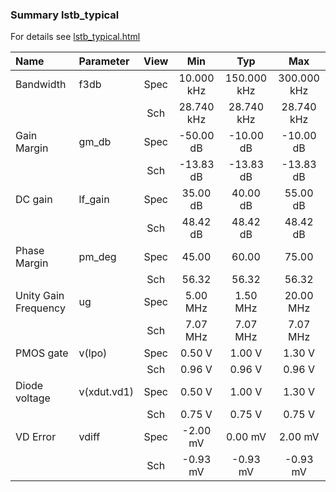 ### Summary lstb_typical

For details see <a href='lstb_typical.html'>lstb_typical.html</a>

|**Name**|**Parameter**|**View**|**Min** | **Typ** | **Max**|
|:---|:---|:---:|:---:|:---:|:---:|
|Bandwidth|f3db | Spec | 10.000 kHz | 150.000 kHz | 300.000 kHz |
| | | Sch|28.740 kHz | 28.740 kHz | 28.740 kHz |
|Gain Margin|gm\_db | Spec | -50.00 dB | -10.00 dB | -10.00 dB |
| | | Sch|-13.83 dB | -13.83 dB | -13.83 dB |
|DC gain|lf\_gain | Spec | 35.00 dB | 40.00 dB | 55.00 dB |
| | | Sch|48.42 dB | 48.42 dB | 48.42 dB |
|Phase Margin|pm\_deg | Spec | 45.00  | 60.00  | 75.00  |
| | | Sch|56.32  | 56.32  | 56.32  |
|Unity Gain Frequency|ug | Spec | 5.00 MHz | 1.50 MHz | 20.00 MHz |
| | | Sch|7.07 MHz | 7.07 MHz | 7.07 MHz |
|PMOS gate|v(lpo) | Spec | 0.50 V | 1.00 V | 1.30 V |
| | | Sch|0.96 V | 0.96 V | 0.96 V |
|Diode voltage|v(xdut.vd1) | Spec | 0.50 V | 1.00 V | 1.30 V |
| | | Sch|0.75 V | 0.75 V | 0.75 V |
|VD Error|vdiff | Spec | -2.00 mV | 0.00 mV | 2.00 mV |
| | | Sch|-0.93 mV | -0.93 mV | -0.93 mV |
